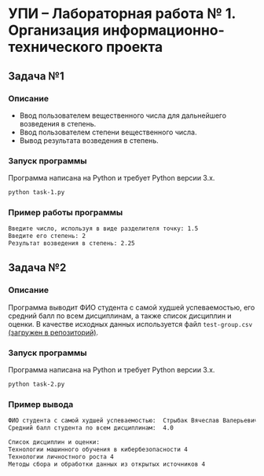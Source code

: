 # УПИ – Лабораторная работа № 1. Организация информационно-технического проекта

## Задача №1

### Описание

- Ввод пользователем вещественного числа для дальнейшего возведения в степень.
- Ввод пользователем степени вещественного числа.
- Вывод результата возведения в степень.

### Запуск программы

Программа написана на Python и требует Python версии 3.x.

```bash
python task-1.py
```

### Пример работы программы

```bash
Введите число, используя в виде разделителя точку: 1.5
Введите его степень: 2
Результат возведения в степень: 2.25
```

## Задача №2

### Описание

Программа выводит ФИО студента с самой худшей успеваемостью, его средний балл по всем дисциплинам, а также список дисциплин и оценки. В качестве исходных данных используется файл `test-group.csv` [(загружен в репозиторий)](./task-2/test-group.csv).

### Запуск программы

Программа написана на Python и требует Python версии 3.x.

```bash
python task-2.py
```

### Пример вывода

```bash
ФИО студента с самой худшей успеваемостью:  Стрыбак Вячеслав Валерьевич
Средний балл студента по всем дисциплинам:  4.0

Список дисциплин и оценки:
Технологии машинного обучения в кибербезопасности 4
Технологии личностного роста 4
Методы сбора и обработки данных из открытых источников 4

